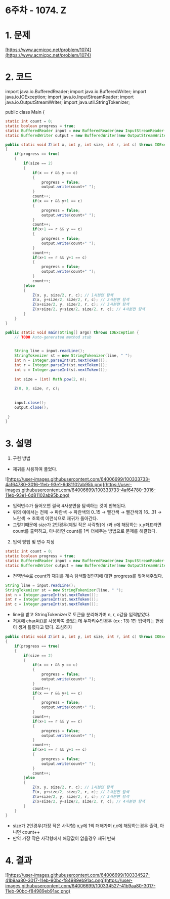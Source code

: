 # 6주차 - 1074. Z

# 1. 문제

[https://www.acmicpc.net/problem/1074](https://www.acmicpc.net/problem/1074)

# 2. 코드

import java.io.BufferedReader;
import java.io.BufferedWriter;
import java.io.IOException;
import java.io.InputStreamReader;
import java.io.OutputStreamWriter;
import java.util.StringTokenizer;

public class Main {

```java
static int count = 0;
static boolean progress = true;
static BufferedReader input = new BufferedReader(new InputStreamReader(System.in));
static BufferedWriter output = new BufferedWriter(new OutputStreamWriter(System.out));

public static void Z(int x, int y, int size, int r, int c) throws IOException
{
	if(progress == true)
	{
		if(size == 2)
		{
			if(x == r && y == c)
			{
				progress = false;
				output.write(count+" ");
			}
			count++;
			if(x == r && y+1 == c)
			{
				progress = false;
				output.write(count+" ");
			}
			count++;
			if(x+1 == r && y == c)
			{
				progress = false;
				output.write(count+" ");
			}
			count++;
			if(x+1 == r && y+1 == c)
			{
				progress = false;
				output.write(count+" ");
			}
			count++;
		}else
		{
			Z(x, y, size/2, r, c); // 1사분면 탐색
			Z(x, y+size/2, size/2, r, c); // 2사분면 탐색
			Z(x+size/2, y, size/2, r, c); // 3사분면 탐색
			Z(x+size/2, y+size/2, size/2, r, c); // 4사분면 탐색
		}
	}
}

public static void main(String[] args) throws IOException {
	// TODO Auto-generated method stub

	
	String line = input.readLine();
	StringTokenizer st = new StringTokenizer(line, " ");
	int n = Integer.parseInt(st.nextToken());
	int r = Integer.parseInt(st.nextToken());
	int c = Integer.parseInt(st.nextToken());
	
	int size = (int) Math.pow(2, n);
	
	Z(0, 0, size, r, c);
	
	
	input.close();
	output.close();
	
 }
}
```

# 3. 설명

1. 구현 방법
- 재귀를 사용하여 풀었다.

![https://user-images.githubusercontent.com/64006699/100333733-4af64780-3016-11eb-93e1-6d81102ab95b.png](https://user-images.githubusercontent.com/64006699/100333733-4af64780-3016-11eb-93e1-6d81102ab95b.png)

- 입력변수가 들어오면 결국 4사분면을 탐색하는 것이 반복된다.
- 위의 예에서는 전체 → 파란색 → 파란색의  0..15 → 빨간색 → 빨간색의 16...31 → 노란색 → 초록색  이런식으로 재귀가 돌아간다.
- 그렇기때문에 size가 2인경우(제일 작은 사각형)에 r과 c에 해당하는 x,y좌표라면 count를 출력하고, 아니라면 count를 1씩 더해주는 방법으로 문제를 해결했다.

2.  입력 방법 및 변수 지정

```java
static int count = 0;
static boolean progress = true;
static BufferedReader input = new BufferedReader(new InputStreamReader([System.in](http://system.in/)));
static BufferedWriter output = new BufferedWriter(new OutputStreamWriter(System.out));
```

- 전역변수로 count와 재귀를 계속 탐색할것인지에 대한 progress를 짖어해주었다.

```java
String line = input.readLine();
StringTokenizer st = new StringTokenizer(line, " ");
int n = Integer.parseInt(st.nextToken());
int r = Integer.parseInt(st.nextToken());
int c = Integer.parseInt(st.nextToken());
```

- line을 받고 StringTokenizer로 토큰을 분리해가며 n, r, c값을 입력받았다.
- 처음에 charAt()를 사용하여 풀었는데 두자리수인경우 (ex : 13) 1만 입력되는 현상이 생겨 틀렸다고 떴다. 조심하자

```java
public static void Z(int x, int y, int size, int r, int c) throws IOException
{
	if(progress == true)
	{
		if(size == 2)
		{
			if(x == r && y == c)
			{
				progress = false;
				output.write(count+" ");
			}
			count++;
			if(x == r && y+1 == c)
			{
				progress = false;
				output.write(count+" ");
			}
			count++;
			if(x+1 == r && y == c)
			{
				progress = false;
				output.write(count+" ");
			}
			count++;
			if(x+1 == r && y+1 == c)
			{
				progress = false;
				output.write(count+" ");
			}
			count++;
		}else
		{
			Z(x, y, size/2, r, c); // 1사분면 탐색
			Z(x, y+size/2, size/2, r, c); // 2사분면 탐색
			Z(x+size/2, y, size/2, r, c); // 3사분면 탐색
			Z(x+size/2, y+size/2, size/2, r, c); // 4사분면 탐색
		}
	}
}
```

- size가 2인경우(가장 작은 사각형) x,y에 1씩 더해가며 r,c에 해당하는경우 출력, 아니면 count++
- 만약 가장 작은 사각형에서 해당값이 없을경우 재귀 반복

# 4. 결과

![https://user-images.githubusercontent.com/64006699/100334527-41b9aa80-3017-11eb-90bc-f84989eb91ac.png](https://user-images.githubusercontent.com/64006699/100334527-41b9aa80-3017-11eb-90bc-f84989eb91ac.png)
